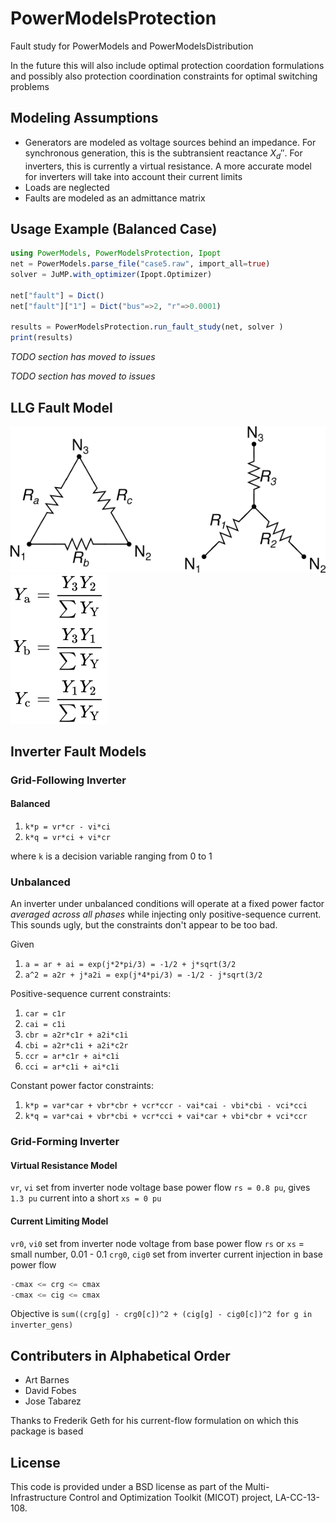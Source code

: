 # PowerModelsProtection

Fault study for PowerModels and PowerModelsDistribution

In the future this will also include optimal protection coordation formulations and possibly also protection coordination constraints for optimal switching problems

## Modeling Assumptions

* Generators are modeled as voltage sources behind an impedance. For synchronous generation, this is the subtransient reactance $X_d''$. For inverters, this is currently a virtual resistance. A more accurate model for inverters will take into account their
current limits
* Loads are neglected
* Faults are modeled as an admittance matrix

## Usage Example (Balanced Case)

```julia
using PowerModels, PowerModelsProtection, Ipopt
net = PowerModels.parse_file("case5.raw", import_all=true)
solver = JuMP.with_optimizer(Ipopt.Optimizer)

net["fault"] = Dict()
net["fault"]["1"] = Dict("bus"=>2, "r"=>0.0001)

results = PowerModelsProtection.run_fault_study(net, solver )
print(results)
```

_TODO section has moved to issues_

_TODO section has moved to issues_


## LLG Fault Model

![Wye & Delta Load Configurations](/docs/src/assets/wye-delta.svg)
![Unbalanced Wye to Delta Admittance Conversion](/docs/src/assets/wye-delta-admittance-conversion.svg)

## Inverter Fault Models

### Grid-Following Inverter

#### Balanced

1. `k*p = vr*cr - vi*ci`
2. `k*q = vr*ci + vi*cr`

where `k` is a decision variable ranging from 0 to 1

### Unbalanced

An inverter under unbalanced conditions will operate 
at a fixed power factor _averaged across all phases_
while injecting only positive-sequence current. 
This sounds ugly, but the constraints don't appear
to be too bad.

Given
1. `a = ar + ai = exp(j*2*pi/3) = -1/2 + j*sqrt(3/2`
2. `a^2 = a2r + j*a2i = exp(j*4*pi/3) = -1/2 - j*sqrt(3/2`

Positive-sequence current constraints:
1. `car = c1r`
2. `cai = c1i`
3. `cbr = a2r*c1r + a2i*c1i`
4. `cbi = a2r*c1i + a2i*c2r`
5. `ccr = ar*c1r + ai*c1i`
6. `cci = ar*c1i + ai*c1i`

Constant power factor constraints:
1. `k*p = var*car + vbr*cbr + vcr*ccr - vai*cai - vbi*cbi - vci*cci`
2. `k*q = var*cai + vbr*cbi + vcr*cci + vai*car + vbi*cbr + vci*ccr`

### Grid-Forming Inverter

#### Virtual Resistance Model

`vr`, `vi` set from inverter node voltage base power flow
`rs = 0.8 pu`, gives `1.3 pu` current into a short
`xs = 0 pu`

#### Current Limiting Model

`vr0`, `vi0` set from inverter node voltage from base power flow
`rs` or `xs` = small number, 0.01 - 0.1
`crg0`, `cig0` set from inverter current injection in base power flow

```julia
-cmax <= crg <= cmax
-cmax <= cig <= cmax
```

Objective is `sum((crg[g] - crg0[c])^2 + (cig[g] - cig0[c])^2 for g in inverter_gens)`

## Contributers in Alphabetical Order
* Art Barnes
* David Fobes
* Jose Tabarez

Thanks to Frederik Geth for his current-flow formulation on which this package is based

## License

This code is provided under a BSD license as part of the Multi-Infrastructure Control and Optimization Toolkit (MICOT) project, LA-CC-13-108.
